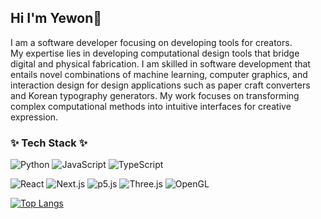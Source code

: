 ## Hi I'm Yewon👋

I am a software developer focusing on developing tools for creators. <br>
My expertise lies in developing computational design tools that bridge digital and physical fabrication. 
I am skilled in software development that entails novel combinations of machine learning, computer graphics, and interaction design for design applications such as paper craft converters and Korean typography generators. My work focuses on transforming complex computational methods into intuitive interfaces for creative expression.

<h3 align="left">✨ Tech Stack ✨</h3>

![Python](https://img.shields.io/badge/-Python-000000?style=for-the-badge&logo=python&logoColor=blue)
![JavaScript](https://img.shields.io/badge/-JavaScript-F7DF1E?style=for-the-badge&logo=javascript&logoColor=white)
![TypeScript](https://img.shields.io/badge/-TypeScript-3178C6?style=for-the-badge&logo=typescript&logoColor=white)

![React](https://img.shields.io/badge/-React-61DAFB?style=for-the-badge&logo=react&logoColor=white)
![Next.js](https://img.shields.io/badge/-Next.js-000000?style=for-the-badge&logo=next.js&logoColor=white)
![p5.js](https://img.shields.io/badge/-p5.js-ED225D?style=for-the-badge&logo=p5.js&logoColor=white)
![Three.js](https://img.shields.io/badge/-Three.js-000000?style=for-the-badge&logo=three.js&logoColor=white)
![OpenGL](https://img.shields.io/badge/-OpenGL-990000?style=for-the-badge&logo=opengl&logoColor=white)



[![Top Langs](https://github-readme-stats.vercel.app/api/top-langs/?username=YewonCALLI&show_icons=true&layout=compact)](https://github.com/anuraghazra/github-readme-stats)

<!--
**YewonCALLI/yewoncalli** is a ✨ _special_ ✨ repository because its `README.md` (this file) appears on your GitHub profile.

Here are some ideas to get you started:

- 🔭 I’m currently working on ...
- 🌱 I’m currently learning ...
- 👯 I’m looking to collaborate on ...
- 🤔 I’m looking for help with ...
- 💬 Ask me about ...
- 📫 How to reach me: ...
- 😄 Pronouns: ...
- ⚡ Fun fact: ...
-->
